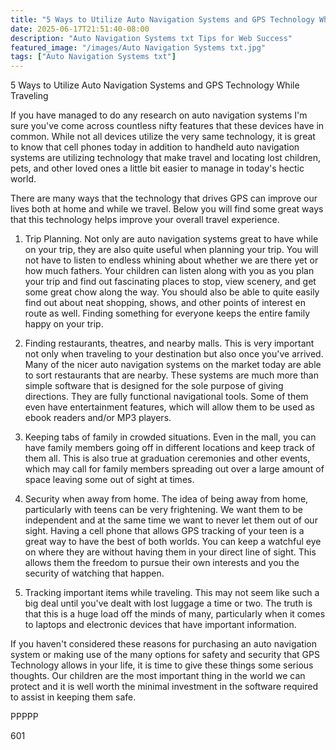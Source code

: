 ```yaml
---
title: "5 Ways to Utilize Auto Navigation Systems and GPS Technology While Traveling"
date: 2025-06-17T21:51:40-08:00
description: "Auto Navigation Systems txt Tips for Web Success"
featured_image: "/images/Auto Navigation Systems txt.jpg"
tags: ["Auto Navigation Systems txt"]
---
```


5 Ways to Utilize Auto Navigation Systems and GPS Technology While Traveling

If you have managed to do any research on auto navigation systems I'm sure you've come across countless nifty features that these devices have in common. While not all devices utilize the very same technology, it is great to know that cell phones today in addition to handheld auto navigation systems are utilizing technology that make travel and locating lost children, pets, and other loved ones a little bit easier to manage in today's hectic world. 

There are many ways that the technology that drives GPS can improve our lives both at home and while we travel. Below you will find some great ways that this technology helps improve your overall travel experience.

1) Trip Planning. Not only are auto navigation systems great to have while on your trip, they are also quite useful when planning your trip. You will not have to listen to endless whining about whether we are there yet or how much fathers. Your children can listen along with you as you plan your trip and find out fascinating places to stop, view scenery, and get some great chow along the way. You should also be able to quite easily find out about neat shopping, shows, and other points of interest en route as well. Finding something for everyone keeps the entire family happy on your trip.

2) Finding restaurants, theatres, and nearby malls. This is very important not only when traveling to your destination but also once you've arrived. Many of the nicer auto navigation systems on the market today are able to sort restaurants that are nearby. These systems are much more than simple software that is designed for the sole purpose of giving directions. They are fully functional navigational tools. Some of them even have entertainment features, which will allow them to be used as ebook readers and/or MP3 players.

3) Keeping tabs of family in crowded situations. Even in the mall, you can have family members going off in different locations and keep track of them all. This is also true at graduation ceremonies and other events, which may call for family members spreading out over a large amount of space leaving some out of sight at times.

4) Security when away from home. The idea of being away from home, particularly with teens can be very frightening. We want them to be independent and at the same time we want to never let them out of our sight. Having a cell phone that allows GPS tracking of your teen is a great way to have the best of both worlds. You can keep a watchful eye on where they are without having them in your direct line of sight. This allows them the freedom to pursue their own interests and you the security of watching that happen.

5) Tracking important items while traveling. This may not seem like such a big deal until you've dealt with lost luggage a time or two. The truth is that this is a huge load off the minds of many, particularly when it comes to laptops and electronic devices that have important information.

If you haven't considered these reasons for purchasing an auto navigation system or making use of the many options for safety and security that GPS Technology allows in your life, it is time to give these things some serious thoughts. Our children are the most important thing in the world we can protect and it is well worth the minimal investment in the software required to assist in keeping them safe.

PPPPP

601

